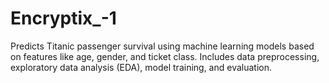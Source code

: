 # Encryptix_-1
Predicts Titanic passenger survival using machine learning models based on features like age, gender, and ticket class. Includes data preprocessing, exploratory data analysis (EDA), model training, and evaluation. 
